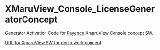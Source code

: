 # XMaruView_Console_LicenseGeneratorConcept
Generator Activation Code for [Rayence](https://www.rayence.us/site/RYUSsite/index.html) XmaruView Console concept SW.

[URL for XmaruView SW for demo work concept](https://mega.nz/#!qS4zFaRb!cSKSRzd-5W2xqg_2v0ygLcO3lgadBp2_9MCMRWFwJVg)
